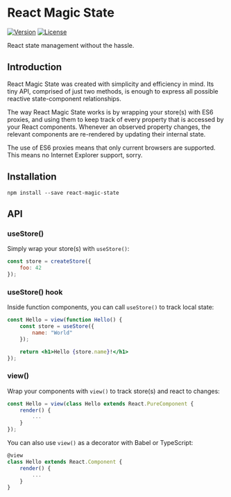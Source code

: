 # React Magic State 

[![Version](https://img.shields.io/npm/v/react-magic-state.svg)](https://www.npmjs.com/package/react-magic-state)
[![License](https://img.shields.io/github/license/thinkcraft/react-magic-state)](https://github.com/thinkcraft/react-magic-state/blob/master/LICENSE)

React state management without the hassle.

## Introduction

React Magic State was created with simplicity and efficiency in mind. Its tiny API, comprised of just two methods, is enough to express all possible reactive state-component relationships.

The way React Magic State works is by wrapping your store(s) with ES6 proxies, and using them to keep track of every property that is accessed by your React components. Whenever an observed property changes, the relevant components are re-rendered by updating their internal state.

The use of ES6 proxies means that only current browsers are supported. This means no Internet Explorer support, sorry.

## Installation

```
npm install --save react-magic-state
```

## API

### useStore()

Simply wrap your store(s) with `useStore()`:

```js
const store = createStore({
    foo: 42
});
```

### useStore() hook

Inside function components, you can call `useStore()` to track local state:

```jsx
const Hello = view(function Hello() {
    const store = useStore({
        name: "World"
    });

    return <h1>Hello {store.name}!</h1>
});
```

### view()

Wrap your components with `view()` to track store(s) and react to changes:

```jsx
const Hello = view(class Hello extends React.PureComponent {
    render() {
        ...
    }
});
```


You can also use `view()` as a decorator with Babel or TypeScript:

```jsx
@view
class Hello extends React.Component {
    render() {
        ...
    }
}
```